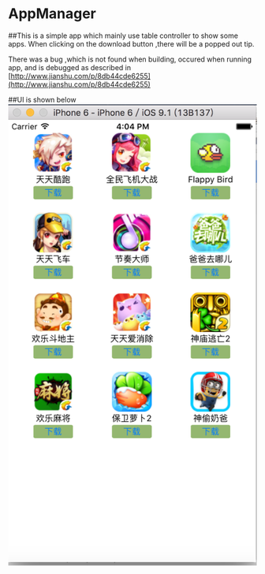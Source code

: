 # AppManager 

##This is a simple app which mainly use table controller to show some apps. When clicking on the download button ,there will be a popped out tip.

There was a bug ,which is not found when building, occured when running app, and is debugged as described in [http://www.jianshu.com/p/8db44cde6255](http://www.jianshu.com/p/8db44cde6255)

##UI is shown below 
![SamplePic](https://github.com/eversterd/AppManager/blob/master/samplePic.png)
